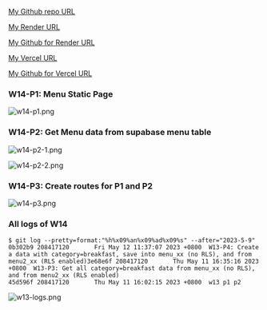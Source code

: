 [My Github repo URL ](https://github.com/208417120/1112_WP2_DEMO_20)

[My Render URL](https://one112-server-card-demo-20.onrender.com)

[My Github for Render URL](https://github.com/208417120/1112-server-card-demo-20)

[My Vercel URL](https://1112-client-2n-card-demo-20.vercel.app/)

[My Github for Vercel URL](https://github.com/208417120/1112-client-2n-card-demo-20)

### W14-P1: Menu Static Page
 
![w14-p1.png](https://hahvwqxedmlldgfvyjio.supabase.co/storage/v1/object/public/demo-20/md_img/w14-p1.png)

### W14-P2: Get Menu data from supabase menu table
 
![w14-p2-1.png](https://hahvwqxedmlldgfvyjio.supabase.co/storage/v1/object/public/demo-20/md_img/w14-p2-1.png)

![w14-p2-2.png](https://hahvwqxedmlldgfvyjio.supabase.co/storage/v1/object/public/demo-20/md_img/w14-p2-2.png)

### W14-P3: Create routes for P1 and P2
 
![w14-p3.png]()

### All logs of W14
 
```
$ git log --pretty=format:"%h%x09%an%x09%ad%x09%s" --after="2023-5-9"
0b302b9 208417120       Fri May 12 11:37:07 2023 +0800  W13-P4: Create a data with category=breakfast, save into menu_xx (no RLS), and from menu2_xx (RLS enabled)3e68e6f 208417120       Thu May 11 16:35:16 2023 +0800  W13-P3: Get all category=breakfast data from menu_xx (no RLS), and from menu2_xx (RLS enabled)
45d596f 208417120       Thu May 11 16:02:15 2023 +0800  w13 p1 p2

```

![w13-logs.png](https://hahvwqxedmlldgfvyjio.supabase.co/storage/v1/object/public/demo-20/md_img/w07-logs.png)

